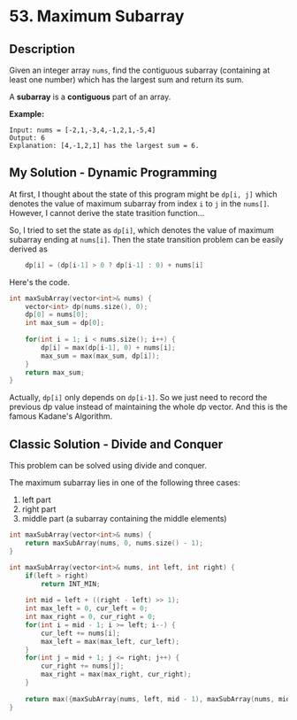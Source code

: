 # 53. Maximum Subarray

## Description
Given an integer array `nums`, find the contiguous subarray (containing at least one number) which has the largest sum and return its sum.

A **subarray** is a **contiguous** part of an array.

**Example:**
```
Input: nums = [-2,1,-3,4,-1,2,1,-5,4]
Output: 6
Explanation: [4,-1,2,1] has the largest sum = 6.
```
## My Solution - Dynamic Programming
At first, I thought about the state of this program might be `dp[i, j]` which denotes the value of maximum subarray from index `i` to `j` in the `nums[]`. However, I cannot derive the state trasition function...

So, I tried to set the state as `dp[i]`, which denotes the value of maximum subarray ending at `nums[i]`. Then the state transition problem can be easily derived as 
```C++
    dp[i] = (dp[i-1] > 0 ? dp[i-1] : 0) + nums[i]
```
Here's the code.
```C++
int maxSubArray(vector<int>& nums) {
    vector<int> dp(nums.size(), 0);
    dp[0] = nums[0];
    int max_sum = dp[0];
    
    for(int i = 1; i < nums.size(); i++) {
        dp[i] = max(dp[i-1], 0) + nums[i];
        max_sum = max(max_sum, dp[i]);    
    }
    return max_sum;
}
```
Actually, `dp[i]` only depends on `dp[i-1]`. So we just need to record the previous dp value instead of maintaining the whole dp vector. And this is the famous Kadane's Algorithm.

## Classic Solution - Divide and Conquer
This problem can be solved using divide and conquer.

The maximum subarray lies in one of the following three cases:

1. left part
2. right part
3. middle part (a subarray containing the middle elements)

```C++
int maxSubArray(vector<int>& nums) {
    return maxSubArray(nums, 0, nums.size() - 1);
}

int maxSubArray(vector<int>& nums, int left, int right) {
    if(left > right)
        return INT_MIN;
    
    int mid = left + ((right - left) >> 1);
    int max_left = 0, cur_left = 0;
    int max_right = 0, cur_right = 0;
    for(int i = mid - 1; i >= left; i--) {
        cur_left += nums[i];
        max_left = max(max_left, cur_left);
    }
    for(int j = mid + 1; j <= right; j++) {
        cur_right += nums[j];
        max_right = max(max_right, cur_right);
    }
    
    return max({maxSubArray(nums, left, mid - 1), maxSubArray(nums, mid + 1, right), max_left + nums[mid] + max_right});
}
```
